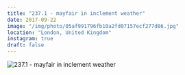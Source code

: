 ```yaml
---
title: "237.1 - mayfair in inclement weather"
date: 2017-09-22
image: "/img/photo/05af991796fb10a2fd07157ecf277d86.jpg"
location: "London, United Kingdom"
instagram: true
draft: false
---
```


![237.1 - mayfair in inclement weather](/img/photo/05af991796fb10a2fd07157ecf277d86.jpg)
